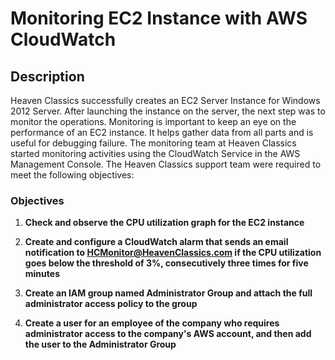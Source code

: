 # Monitoring EC2 Instance with AWS CloudWatch

## Description

Heaven Classics successfully creates an EC2 Server Instance for Windows 2012 Server. After launching the instance on the server, the next step was to monitor the operations. Monitoring is important to keep an eye on the performance of an EC2 instance. It helps gather data from all parts and is useful for debugging failure. The monitoring team at Heaven Classics started monitoring activities using the CloudWatch Service in the AWS Management Console. The Heaven Classics support team were required to meet the following objectives:

### Objectives

1. **Check and observe the CPU utilization graph for the EC2 instance**

2. **Create and configure a CloudWatch alarm that sends an email notification to HCMonitor@HeavenClassics.com if the CPU utilization goes below the threshold of 3%, consecutively three times for five minutes**

3. **Create an IAM group named Administrator Group and attach the full administrator access policy to the group**

4. **Create a user for an employee of the company who requires administrator access to the company's AWS account, and then add the user to the Administrator Group**
